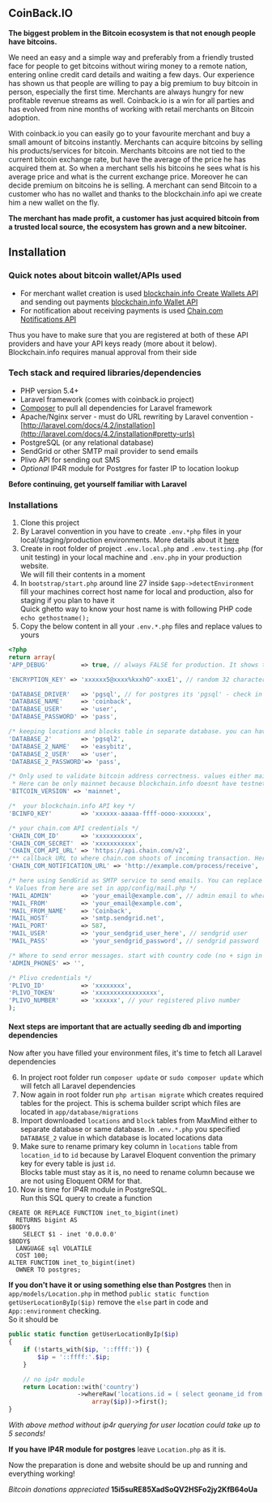 ## CoinBack.IO

**The biggest problem in the Bitcoin ecosystem is that not enough people have bitcoins.**

We need an easy and a simple way and preferably from a friendly trusted face for people to get bitcoins without wiring money to a remote nation, entering online credit card details and waiting a few days. Our experience has shown us that people are willing to pay a big premium to buy bitcoin in person, especially the first time. Merchants are always hungry for new profitable revenue streams as well. Coinback.io is a win for all parties and has evolved from nine months of working with retail merchants on Bitcoin adoption.

With coinback.io you can easily go to your favourite merchant and buy a small amount of bitcoins instantly. Merchants can acquire bitcoins by selling his products/services for bitcoin. Merchants bitcoins are not tied to the current bitcoin exchange rate, but have the average of the price he has acquired them at. So when a merchant sells his bitcoins he sees what is his average price and what is the current exchange price. Moreover he can decide premium on bitcoins he is selling. A merchant can send Bitcoin to a customer who has no wallet and thanks to the blockchain.info api we create him a new wallet on the fly.

**The merchant has made profit, a customer has just acquired bitcoin from a trusted local source, the ecosystem has grown and a new bitcoiner.**


## Installation
### Quick notes about bitcoin wallet/APIs used
+ For merchant wallet creation is used [blockchain.info Create Wallets API](https://blockchain.info/api/create_wallet) and sending out payments
 [blockchain.info Wallet API](https://blockchain.info/api/blockchain_wallet_api)
+ For notification about receiving payments is used [Chain.com Notifications API](https://chain.com/docs#notifications-overview)

Thus you have to make sure that you are registered at both of these API providers and have your API keys ready (more about it below).  
Blockchain.info requires manual approval from their side
### Tech stack and required libraries/dependencies
+ PHP version 5.4+
+ Laravel framework (comes with coinback.io project)
+ [Composer](https://getcomposer.org/) to pull all dependencies for Laravel framework
+ Apache/Nginx server - must do URL rewriting by Laravel convention - [http://laravel.com/docs/4.2/installation](http://laravel.com/docs/4.2/installation#pretty-urls)
+ PostgreSQL (or any relational database)
+ SendGrid or other SMTP mail provider to send emails
+ Plivo API for sending out SMS
+ *Optional* IP4R module for Postgres for faster IP to location lookup

**Before continuing, get yourself familiar with Laravel**

### Installations
1. Clone this project
2. By Laravel convention in you have to create `.env.*php` files in your local/staging/production environments. More details about it [here](http://laravel.com/docs/4.2/configuration#protecting-sensitive-configuration)
3. Create in root folder of project `.env.local.php` and `.env.testing.php` (for unit testing) in your local machine and `.env.php` in your production website.  
We will fill their contents in a moment
4. In `bootstrap/start.php` around line 27 inside `$app->detectEnvironment` fill your machines correct host name for local and production, also for staging if you plan to have it  
Quick ghetto way to know your host name is with following PHP code `echo gethostname();`
5. Copy the below content in all your `.env.*.php` files and replace values to yours

```php
<?php
return array(
'APP_DEBUG'         => true, // always FALSE for production. It shows the debugbar in browser and full stacktrace on screen if errors happen

'ENCRYPTION_KEY' => 'xxxxxx5@xxxx%kxxhO^-xxxE1', // random 32 characters encryption key used to encrypt passwords and other sensitive data

'DATABASE_DRIVER'   => 'pgsql', // for postgres its 'pgsql' - check in Laravel documentation
'DATABASE_NAME'     => 'coinback',
'DATABASE_USER'     => 'user',
'DATABASE_PASSWORD' => 'pass',

/* keeping locations and blocks table in separate database. you can have it same as first database, just fill same values as your first database */
'DATABASE_2'        => 'pgsql2',
'DATABASE_2_NAME'   => 'easybitz',
'DATABASE_2_USER'   => 'user',
'DATABASE_2_PASSWORD'=> 'pass',

/* Only used to validate bitcoin address correctness. values either mainnet or testnet.
 * Here can be only mainnet because blockchain.info doesnt have testnet */
'BITCOIN_VERSION' => 'mainnet',

/*  your blockchain.info API key */
'BCINFO_KEY'        => 'xxxxxx-aaaaa-ffff-oooo-xxxxxxx',

/* your chain.com API credentials */
'CHAIN_COM_ID'      => 'xxxxxxxxxxx',
'CHAIN_COM_SECRET'  => 'xxxxxxxxxxx',
'CHAIN_COM_API_URL' => 'https://api.chain.com/v2',
/** callback URL to where chain.com shoots of incoming transaction. Here it's in @ControlController#postReceive*/
'CHAIN_COM_NOTIFICATION_URL' => 'http://example.com/process/receive',

/* here using SendGrid as SMTP service to send emails. You can replace SendGrid with any other SMTP provider
* Values from here are set in app/config/mail.php */
'MAIL_ADMIN'        => 'your_email@example.com', // admin email to where error logs are sent
'MAIL_FROM'         => 'your_email@example.com',
'MAIL_FROM_NAME'    => 'Coinback',
'MAIL_HOST'         => 'smtp.sendgrid.net',
'MAIL_PORT'         => 587,
'MAIL_USER'         => 'your_sendgrid_user_here', // sendgrid user
'MAIL_PASS'         => 'your_sendgrid_password', // sendgrid password

/* Where to send error messages. start with country code (no + sign in front), phones are comma separated */
'ADMIN_PHONES' => '',

/* Plivo credentials */
'PLIVO_ID'          => 'xxxxxxxx',
'PLIVO_TOKEN'       => 'xxxxxxxxxxxxxxxxx',
'PLIVO_NUMBER'      => 'xxxxxx', // your registered plivo number
);
```

#### Next steps are important that are actually seeding db and importing dependencies  
Now after you have filled your environment files, it's time to fetch all Laravel dependencies

6. In project root folder run `composer update` or `sudo composer update` which will fetch all Laravel dependencies
7. Now again in root folder run `php artisan migrate` which creates required tables for the project. This is schema builder script which files are located in `app/database/migrations`
8. Import downloaded `locations` and `block` tables from MaxMind either to separate database or same database. In `.env.*.php` you specified `DATABASE_2` value in which database is located locations data
9. Make sure to rename primary key column in `locations` table from `location_id` to `id` because by Laravel Eloquent convention the primary key for every table is just `id`.  
Blocks table must stay as it is, no need to rename column because we are not using Eloquent ORM for that.
10. Now is time for IP4R module in PostgreSQL.  
Run this SQL query to create a function

```
CREATE OR REPLACE FUNCTION inet_to_bigint(inet)
  RETURNS bigint AS
$BODY$
    SELECT $1 - inet '0.0.0.0'
$BODY$
  LANGUAGE sql VOLATILE
  COST 100;
ALTER FUNCTION inet_to_bigint(inet)
  OWNER TO postgres;
```

**If you don't have it or using something else than Postgres** then in `app/models/Location.php` in method `public static function getUserLocationByIp($ip)` remove the `else` part in code and `App::environment` checking.  
So it should be

```php
public static function getUserLocationByIp($ip)
{
    if (!starts_with($ip, '::ffff:')) {
        $ip = '::ffff:'.$ip;
    }

    // no ip4r module
    return Location::with('country')
                   ->whereRaw('locations.id = ( select geoname_id from blocks where net_ip >>= ? )',
                       array($ip))->first();
}
```

*With above method without ip4r querying for user location could take up to 5 seconds!*

**If you have IP4R module for postgres** leave `Location.php` as it is.

Now the preparation is done and website should be up and running and everything working!

*Bitcoin donations appreciated* **15i5suRE85XadSoQV2HSFo2jy2KfB64oUa**